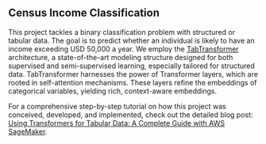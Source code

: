 ## Census Income Classification

This project tackles a binary classification problem with structured or tabular data. The goal is to predict whether an individual is likely to have an income exceeding USD 50,000 a year. We employ the [TabTransformer](https://arxiv.org/abs/2012.06678) architecture, a state-of-the-art modeling structure designed for both supervised and semi-supervised learning, especially tailored for structured data. TabTransformer harnesses the power of Transformer layers, which are rooted in self-attention mechanisms. These layers refine the embeddings of categorical variables, yielding rich, context-aware embeddings.

For a comprehensive step-by-step tutorial on how this project was conceived, developed, and implemented, check out the detailed blog post: [Using Transformers for Tabular Data: A Complete Guide with AWS SageMaker](https://www.kenwuyang.com/en/post/using-transformers-for-tabular-data-a-complete-guide-with-aws-sagemaker/).